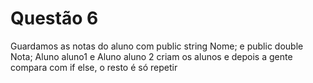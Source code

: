 # Questão 6 

Guardamos as notas do aluno com public string Nome; e public double Nota; Aluno aluno1 e Aluno aluno 2 criam os alunos e depois a gente compara com if else, o resto é só repetir
